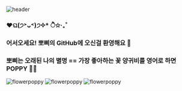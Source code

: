 ![header](https://capsule-render.vercel.app/api?type=waving&color=auto&height=300&section=header&text=✧*˚뽀삐의GitHub˚*✧&capsule%20render&fontSize=60)
### ♥ଘ(੭˃ᴗ˂)੭✧* ੈ✩‧₊˚
### 어서오세요! 뽀삐의 GitHub에 오신걸 환영해요 👋
### 뽀삐는 오래된 나의 별명 == 가장 좋아하는 꽃 양귀비를 영어로 하면 POPPY 👯🌱 
![flowerpoppy](https://res.cloudinary.com/dygttvrql/image/upload/v1635739624/portfolio_img/pavicon_laws30.png)
![flowerpoppy](https://res.cloudinary.com/dygttvrql/image/upload/v1635779877/portfolio_img/pavicons_lqjinu.png)
![flowerpoppy](https://res.cloudinary.com/dygttvrql/image/upload/v1635780694/portfolio_img/pro_li_x0wgw1.png)

<!--
![flowerpoppy](https://res.cloudinary.com/dygttvrql/image/upload/v1635739624/portfolio_img/logo_kdzuid.png)
**K-POPPY/K-POPPY** is a ✨ _special_ ✨ repository because its `README.md` (this file) appears on your GitHub profile.

Here are some ideas to get you started:

- 🔭 I’m currently working on ...
- 🌱 I’m currently learning ...
- 👯 I’m looking to collaborate on ...
- 🤔 I’m looking for help with ...
- 💬 Ask me about ...
- 📫 How to reach me: ...
- 😄 Pronouns: ...
- ⚡ Fun fact: ...
-->
